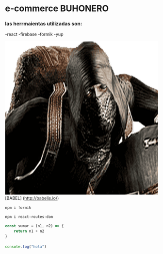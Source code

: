 # e-commerce BUHONERO

### las herrmaientas utilizadas son:
-react
-firebase
-formik
-yup


![](src\components\assets\img\buhoneroicon.png)
[BABEL] (http://babeljs.io/)

```
npm i formik
```
```
npm i react-routes-dom
```
```Javascript
const sumar = (n1, n2) => {
    return n1 + n2
}

console.log("hola")

```